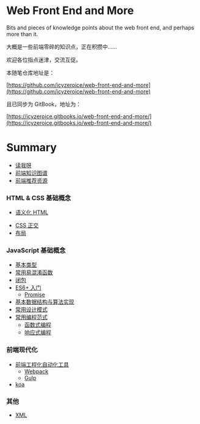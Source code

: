 # Web Front End and More

Bits and pieces of knowledge points about the web front end, and perhaps more than it.

大概是一些前端零碎的知识点，正在积攒中……

欢迎各位指点迷津，交流互促。

本随笔仓库地址是：

[https://github.com/icyzeroice/web-front-end-and-more](https://github.com/icyzeroice/web-front-end-and-more)

且已同步为 GitBook，地址为：

[https://icyzeroice.gitbooks.io/web-front-end-and-more/](https://icyzeroice.gitbooks.io/web-front-end-and-more/)

# Summary

* [读我呀](./README.md)
* [前端知识图谱](knowledge_graph.md)
* [前端推荐资源](recommend.md)

### HTML & CSS 基础概念

* [语义化 HTML](html+css/semantic_html.md)
<!-- * [AMP HTML](html+css/amp-html.md)
* [Shadow HTML](html+css/shadow-html.md) -->
* [CSS 正交](html+css/css_cross.md)
* [布局](html+css/layout.md)

### JavaScript 基础概念

* [基本类型](js/type.md)
* [常用易混淆函数](js/function.md)
* [闭包](js/closure.md)
* [ES6+ 入门](js/eslatest.md)
  * [Promise](js/promise.md)
* [基本数据结构与算法实现](js/algorithm.md)
* [常用设计模式](js/design_patterns.md)
* [常用编程范式](js/paradigm.md)
  * [函数式编程](js/functional.md)
  * [响应式编程](js/rp.md)
<!-- * [原型链](js/prototype.md) -->


### 前端现代化

<!-- * [直接操作 DOM](modernize/dom.md)
* [Virtual DOM](modernize/virtual-dom.md)
* [事件代理](modernize/vent-delegation.md) -->
* [前端工程化自动化工具](modernize/tools.md)
  * [Webpack](modernize/tools.md#Webpack)
  * [Gulp](modernize/tools.md#Gulp)
* [koa](modernize/koa.md)

### 其他

* [XML](others/xml.md)

